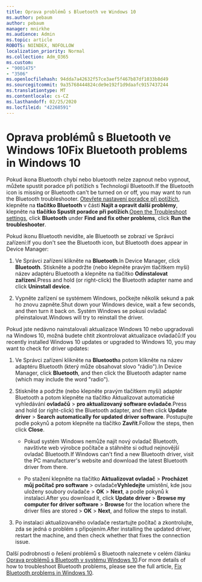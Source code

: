 ```yaml
---
title: Oprava problémů s Bluetooth ve Windows 10
ms.author: pebaum
author: pebaum
manager: mnirkhe
ms.audience: Admin
ms.topic: article
ROBOTS: NOINDEX, NOFOLLOW
localization_priority: Normal
ms.collection: Adm_O365
ms.custom:
- "9001475"
- "3506"
ms.openlocfilehash: 94dda7a42632f57ce3aef5f467b87df1033b8d49
ms.sourcegitcommit: 9a35768444824cde9e192f1d9daafc9157437244
ms.translationtype: MT
ms.contentlocale: cs-CZ
ms.lasthandoff: 02/25/2020
ms.locfileid: "42268591"
---
```

# <a name="fix-bluetooth-problems-in-windows-10"></a><span data-ttu-id="d737f-102">Oprava problémů s Bluetooth ve Windows 10</span><span class="sxs-lookup"><span data-stu-id="d737f-102">Fix Bluetooth problems in Windows 10</span></span>

<span data-ttu-id="d737f-103">Pokud ikona Bluetooth chybí nebo bluetooth nelze zapnout nebo vypnout, můžete spustit poradce při potížích s Technologií Bluetooth.</span><span class="sxs-lookup"><span data-stu-id="d737f-103">If the Bluetooth icon is missing or Bluetooth can't be turned on or off, you may want to run the Bluetooth troubleshooter.</span></span> <span data-ttu-id="d737f-104">[Otevřete nastavení poradce při potížích](ms-settings:troubleshoot), klepněte na **tlačítko Bluetooth** v části **Najít a opravit další problémy**, klepněte na **tlačítko Spustit poradce při potížích**.</span><span class="sxs-lookup"><span data-stu-id="d737f-104">[Open the Troubleshoot settings](ms-settings:troubleshoot), click **Bluetooth** under **Find and fix other problems**, click **Run the troubleshooter**.</span></span>

<span data-ttu-id="d737f-105">Pokud ikonu Bluetooth nevidíte, ale Bluetooth se zobrazí ve Správci zařízení:</span><span class="sxs-lookup"><span data-stu-id="d737f-105">If you don't see the Bluetooth icon, but Bluetooth does appear in Device Manager:</span></span>

1. <span data-ttu-id="d737f-106">Ve Správci zařízení klikněte na **Bluetooth**.</span><span class="sxs-lookup"><span data-stu-id="d737f-106">In Device Manager, click **Bluetooth**.</span></span> <span data-ttu-id="d737f-107">Stiskněte a podržte (nebo klepněte pravým tlačítkem myši) název adaptéru Bluetooth a klepněte na tlačítko **Odinstalovat zařízení**.</span><span class="sxs-lookup"><span data-stu-id="d737f-107">Press and hold (or right-click) the Bluetooth adapter name and click **Uninstall device**.</span></span>

2. <span data-ttu-id="d737f-108">Vypněte zařízení se systémem Windows, počkejte několik sekund a pak ho znovu zapněte.</span><span class="sxs-lookup"><span data-stu-id="d737f-108">Shut down your Windows device, wait a few seconds, and then turn it back on.</span></span> <span data-ttu-id="d737f-109">Systém Windows se pokusí ovladač přeinstalovat.</span><span class="sxs-lookup"><span data-stu-id="d737f-109">Windows will try to reinstall the driver.</span></span>

<span data-ttu-id="d737f-110">Pokud jste nedávno nainstalovali aktualizace Windows 10 nebo upgradovali na Windows 10, možná budete chtít zkontrolovat aktualizace ovladačů:</span><span class="sxs-lookup"><span data-stu-id="d737f-110">If you recently installed Windows 10 updates or upgraded to Windows 10, you may want to check for driver updates:</span></span>

1. <span data-ttu-id="d737f-111">Ve Správci zařízení klikněte na **Bluetooth**a potom klikněte na název adaptéru Bluetooth (který může obsahovat slovo "rádio").</span><span class="sxs-lookup"><span data-stu-id="d737f-111">In Device Manager, click **Bluetooth**, and then click the Bluetooth adapter name (which may include the word "radio").</span></span>

2. <span data-ttu-id="d737f-112">Stiskněte a podržte (nebo klepněte pravým tlačítkem myši) adaptér Bluetooth a potom klepněte na tlačítko Aktualizovat automatické vyhledávání **ovladačů** > **pro aktualizovaný software ovladače**.</span><span class="sxs-lookup"><span data-stu-id="d737f-112">Press and hold (or right-click) the Bluetooth adapter, and then click **Update driver** > **Search automatically for updated driver software**.</span></span> <span data-ttu-id="d737f-113">Postupujte podle pokynů a potom klepněte na tlačítko **Zavřít**.</span><span class="sxs-lookup"><span data-stu-id="d737f-113">Follow the steps, then click **Close**.</span></span>

      - <span data-ttu-id="d737f-114">Pokud systém Windows nemůže najít nový ovladač Bluetooth, navštivte web výrobce počítače a stáhněte si odtud nejnovější ovladač Bluetooth.</span><span class="sxs-lookup"><span data-stu-id="d737f-114">If Windows can't find a new Bluetooth driver, visit the PC manufacturer's website and download the latest Bluetooth driver from there.</span></span>

    - <span data-ttu-id="d737f-115">Po stažení klepněte na tlačítko **Aktualizovat ovladač** > **Procházet můj počítač pro software** > ovladače**Vyhledejte** umístění, kde jsou uloženy soubory ovladače > **OK** > **Next**, a podle pokynů k instalaci.</span><span class="sxs-lookup"><span data-stu-id="d737f-115">After you download it, click **Update driver** > **Browse my computer for driver software** > **Browse** for the location where the driver files are stored > **OK** > **Next**, and follow the steps to install.</span></span>

3. <span data-ttu-id="d737f-116">Po instalaci aktualizovaného ovladače restartujte počítač a zkontrolujte, zda se jedná o problém s připojením.</span><span class="sxs-lookup"><span data-stu-id="d737f-116">After installing the updated driver, restart the machine, and then check whether that fixes the connection issue.</span></span>

<span data-ttu-id="d737f-117">Další podrobnosti o řešení problémů s Bluetooth naleznete v celém článku [Oprava problémů s Bluetooth v systému Windows 10](https://support.microsoft.com/help/14169/windows-10-fix-bluetooth-problems).</span><span class="sxs-lookup"><span data-stu-id="d737f-117">For more details of how to troubleshoot Bluetooth problems, please see the full article, [Fix Bluetooth problems in Windows 10](https://support.microsoft.com/help/14169/windows-10-fix-bluetooth-problems).</span></span>

